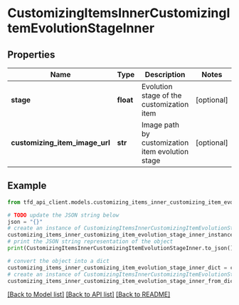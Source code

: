 # CustomizingItemsInnerCustomizingItemEvolutionStageInner


## Properties

Name | Type | Description | Notes
------------ | ------------- | ------------- | -------------
**stage** | **float** | Evolution stage of the customization item | [optional] 
**customizing_item_image_url** | **str** | Image path by customization item evolution stage | [optional] 

## Example

```python
from tfd_api_client.models.customizing_items_inner_customizing_item_evolution_stage_inner import CustomizingItemsInnerCustomizingItemEvolutionStageInner

# TODO update the JSON string below
json = "{}"
# create an instance of CustomizingItemsInnerCustomizingItemEvolutionStageInner from a JSON string
customizing_items_inner_customizing_item_evolution_stage_inner_instance = CustomizingItemsInnerCustomizingItemEvolutionStageInner.from_json(json)
# print the JSON string representation of the object
print(CustomizingItemsInnerCustomizingItemEvolutionStageInner.to_json())

# convert the object into a dict
customizing_items_inner_customizing_item_evolution_stage_inner_dict = customizing_items_inner_customizing_item_evolution_stage_inner_instance.to_dict()
# create an instance of CustomizingItemsInnerCustomizingItemEvolutionStageInner from a dict
customizing_items_inner_customizing_item_evolution_stage_inner_from_dict = CustomizingItemsInnerCustomizingItemEvolutionStageInner.from_dict(customizing_items_inner_customizing_item_evolution_stage_inner_dict)
```
[[Back to Model list]](../README.md#documentation-for-models) [[Back to API list]](../README.md#documentation-for-api-endpoints) [[Back to README]](../README.md)


